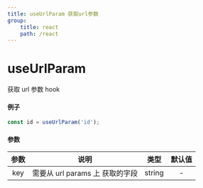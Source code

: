 ```yaml
---
title: useUrlParam 获取url参数
group:
    title: react
    path: /react
---
```


# useUrlParam

获取 url 参数 hook

#### 例子

```ts
const id = useUrlParam('id');
```

#### 参数

| 参数 |              说明               |  类型  | 默认值 |
| :--: | :-----------------------------: | :----: | :----: |
| key  | 需要从 url params 上 获取的字段 | string |   -    |
